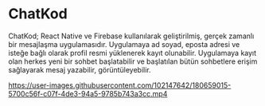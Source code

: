 # ChatKod

ChatKod; React Native ve Firebase kullanılarak geliştirilmiş, gerçek zamanlı bir mesajlaşma uygulamasıdır. Uygulamaya ad soyad, eposta adresi ve isteğe bağlı olarak profil resmi yüklenerek kayıt olunabilir. Uygulamaya kayıt olan herkes yeni bir sohbet başlatabilir ve başlatılan bütün sohbetlere erişim sağlayarak mesaj yazabilir, görüntüleyebilir.




https://user-images.githubusercontent.com/102147642/180659015-5700c56f-c07f-4de3-94a5-9785b743a3cc.mp4



